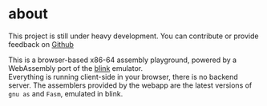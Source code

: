 # about 

This project is still under heavy development. You can contribute or provide feedback on [Github]( https://github.com/robalb/x86-64-playground)

This is a browser-based x86-64 assembly playground, powered by a WebAssembly port of the [blink](https://github.com/jart/blink/) emulator.</br>
Everything is running client-side in your browser, there is no backend server.
The assemblers provided by the webapp are the latest versions of `gnu as` and `Fasm`, emulated in blink.

